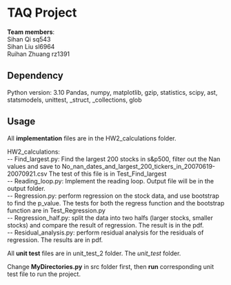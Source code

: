 # TAQ Project

**Team members**:  
Sihan Qi  sq543  
Sihan Liu sl6964  
Ruihan Zhuang rz1391  


## Dependency
Python version: 3.10
Pandas, numpy, matplotlib, gzip, statistics,
scipy, ast, statsmodels, unittest, _struct,
_collections, glob 

## Usage
All **implementation** files are in the HW2_calculations folder.

HW2_calculations:<br>
  -- Find_largest.py: Find the largest 200 stocks in s&p500, filter out the Nan values and save to No_nan_dates_and_largest_200_tickers_in_20070619-20070921.csv
The test of this file is in Test_Find_largest
<br>-- Reading_loop.py: Implement the reading loop. Output file will be in the output folder.
<br>-- Regression.py: perform regression on the stock data, and use bootstrap to find the p_value. The tests for both the regress function and the bootstrap function are in Test_Regression.py
<br> -- Regression_half.py: split the data into two halfs (larger stocks, smaller stocks) and compare the result of regression. The result is in the pdf.
<br> -- Residual_analysis.py: perform residual analysis for the residuals of regression. The results are in pdf.


All **unit test** files are in unit_test_2 folder. The _unit_test_ folder.


Change **MyDirectories.py** in src folder first, then **run** corresponding unit test file to run the project.


[//]: # ()
[//]: # (## Requirements: )

[//]: # (comment this out after finish writing)

[//]: # (1. README.txt file:)

[//]: # (&#40;a&#41; It should explain what parts of your code need to be changed to run your code in a different environment, including the installation of packages, references to databases and files, and assumptions about versions of Python and versions of packages used. To the extent possible, put references to absolute file locations and other constants as class variables in MyDirectories.py. &#40;An example of MyDirectories.py has been uploaded to your lecture content directory.&#41; Instructors and graders will have to be able to easiliy modify your MyDirectories.py to run your code in their environment.)

[//]: # (&#40;b&#41; It should explain how to run your unit tests.)

[//]: # (&#40;c&#41; Along with MyDirectories.py, it should specify where output files &#40;if any&#41; can be found.)
